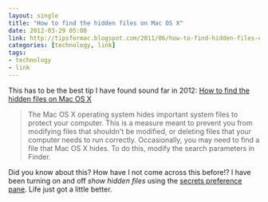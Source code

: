```yaml
---
layout: single
title: "How to find the hidden files on Mac OS X"
date: 2012-03-29 05:00
link: http://tipsformac.blogspot.com/2011/06/how-to-find-hidden-files-on-mac-os-x.html
categories: [technology, link]
tags:
- technology
- link
---
```


This has to be the best tip I have found sound far in 2012: [How to find the hidden files on Mac OS X][link]

> The Mac OS X operating system hides important system files to protect your computer. This is a measure meant to prevent you from modifying files that shouldn't be modified, or deleting files that your computer needs to run correctly. Occasionally, you may need to find a file that Mac OS X hides. To do this, modify the search parameters in Finder.

Did you know about this? How have I not come across this before!? I have been turning on and off _show hidden files_ using the [secrets preference pane][secrets]. Life just got a little better.

[link]: http://tipsformac.blogspot.com/2011/06/how-to-find-hidden-files-on-mac-os-x.html "How to find the hidden files on Mac OS X?"
[secrets]: http://code.google.com/p/blacktree-secrets/ "Secrets - Preference pane to access hidden user defaults"